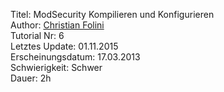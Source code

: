 Titel: ModSecurity Kompilieren und Konfigurieren  
Author: <a href="mailto:christian.folini@netnea.com">Christian Folini</a>  
Tutorial Nr: 6  
Letztes Update: 01.11.2015  
Erscheinungsdatum: 17.03.2013  
Schwierigkeit: Schwer  
Dauer: 2h  
